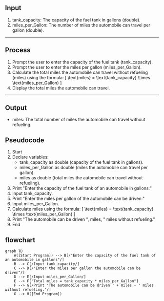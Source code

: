 

## Input
1. tank_capacity: The capacity of the fuel tank in gallons (double).
2. miles_per_Gallon: The number of miles the automobile can travel per gallon (double).

---

## Process
1. Prompt the user to enter the capacity of the fuel tank (tank_capacity).
2. Prompt the user to enter the miles per gallon (miles_per_Gallon).
3. Calculate the total miles the automobile can travel without refueling (miles) using the formula:
   \[
   \text{miles} = \text{tank_capacity} \times \text{miles_per_Gallon}
   \]
4. Display the total miles the automobile can travel.

---

## Output
- miles: The total number of miles the automobile can travel without refueling.




## Pseudocode

1. Start
2. Declare variables:
   - tank_capacity as double (capacity of the fuel tank in gallons).
   - miles_per_Gallon as double (miles the automobile can travel per gallon).
   - miles as double (total miles the automobile can travel without refueling).
3. Print "Enter the capacity of the fuel tank of an automobile in gallons:"
4. Input tank_capacity.
5. Print "Enter the miles per gallon of the automobile can be driven:"
6. Input miles_per_Gallon.
7. Calculate miles using the formula:
   \[
   \text{miles} = \text{tank_capacity} \times \text{miles_per_Gallon}
   \]
8. Print "The automobile can be driven ", miles, " miles without refueling."
9. End


## flowchart

```mermaid
graph TD
    A([Start Program]) --> B[/"Enter the capacity of the fuel tank of an automobile in gallons"/]
    B --> C[/Input tank_capacity/]
    C --> D[/"Enter the miles per gallon the automobile can be driven"/]
    D --> E[/Input miles_per_Gallon/]
    E --> F["Total miles = tank_capacity * miles_per_Gallon"]
    F --> G[/Print 'The automobile can be driven ' + miles + ' miles without refueling.'/]
    G --> H([End Program])
```
